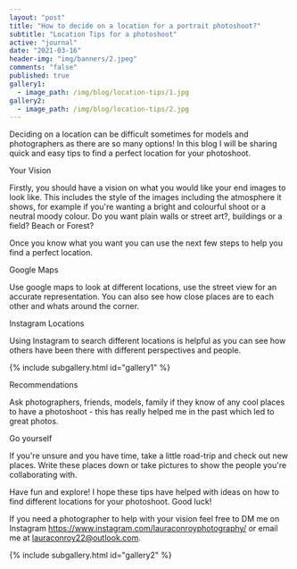 ```yaml
---
layout: "post"
title: "How to decide on a location for a portrait photoshoot?"
subtitle: "Location Tips for a photoshoot"
active: "journal"
date: "2021-03-16"
header-img: "img/banners/2.jpeg"
comments: "false"
published: true
gallery1:
  - image_path: /img/blog/location-tips/1.jpg
gallery2:
  - image_path: /img/blog/location-tips/2.jpg
---
```

<style>

</style>

Deciding on a location can be difficult sometimes for models and photographers as there are so many options! In this blog I will be sharing quick and easy tips to find a perfect location for your photoshoot.

Your Vision 

Firstly, you should have a vision on what you would like your end images to look like. This includes the style of the images including the atmosphere it shows, for example if you're wanting a bright and colourful shoot or a neutral moody colour. Do you want plain walls or street art?, buildings or a field? Beach or Forest? 

Once you know what you want you can use the next few steps to help you find a perfect location.

Google Maps

Use google maps to look at different locations, use the street view for an accurate representation. You can also see how close places are to each other and whats around the corner.

Instagram Locations

Using Instagram to search different locations is helpful as you can see how others have been there with different perspectives and people.


{% include subgallery.html id="gallery1" %}

Recommendations

Ask photographers, friends, models, family if they know of any cool places to have a photoshoot - this has really helped me in the past which led to great photos. 

Go yourself

If you're unsure and you have time, take a little road-trip and check out new places. Write these places down or take pictures to show the people you're collaborating with. 


Have fun and explore! 
I hope these tips have helped with ideas on how to find different locations for your photoshoot. Good luck!

If you need a photographer to help with your vision feel free to DM me on Instagram https://www.instagram.com/lauraconroyphotography/ or email me at lauraconroy22@outlook.com.

{% include subgallery.html id="gallery2" %}